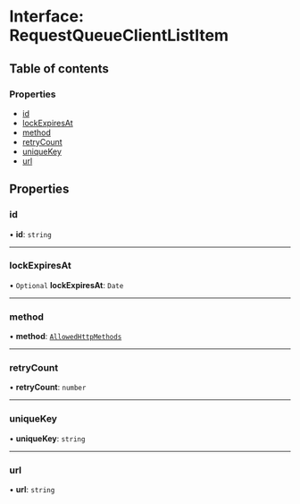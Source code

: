 # Interface: RequestQueueClientListItem

## Table of contents

### Properties

- [id](RequestQueueClientListItem.md#id)
- [lockExpiresAt](RequestQueueClientListItem.md#lockexpiresat)
- [method](RequestQueueClientListItem.md#method)
- [retryCount](RequestQueueClientListItem.md#retrycount)
- [uniqueKey](RequestQueueClientListItem.md#uniquekey)
- [url](RequestQueueClientListItem.md#url)

## Properties

### <a id="id" name="id"></a> id

• **id**: `string`

___

### <a id="lockexpiresat" name="lockexpiresat"></a> lockExpiresAt

• `Optional` **lockExpiresAt**: `Date`

___

### <a id="method" name="method"></a> method

• **method**: [`AllowedHttpMethods`](../modules.md#allowedhttpmethods)

___

### <a id="retrycount" name="retrycount"></a> retryCount

• **retryCount**: `number`

___

### <a id="uniquekey" name="uniquekey"></a> uniqueKey

• **uniqueKey**: `string`

___

### <a id="url" name="url"></a> url

• **url**: `string`
